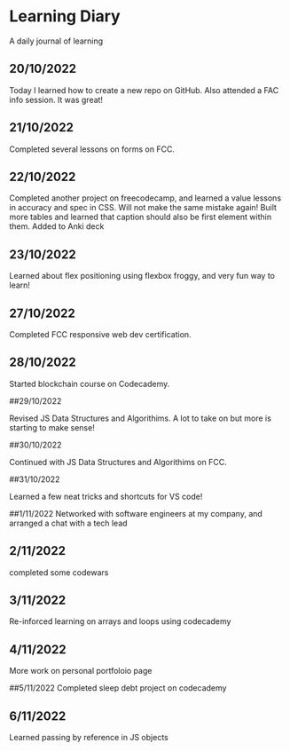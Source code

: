 # Learning Diary
A daily journal of learning

## 20/10/2022

Today I learned how to create a new repo on GitHub. Also attended a FAC info session. It was great!

## 21/10/2022

Completed several lessons on forms on FCC.

## 22/10/2022

Completed another project on freecodecamp, and learned a value lessons in accuracy and spec in CSS. Will not make the same mistake again! Built more tables and learned that caption should also be first element within them. Added to Anki deck

## 23/10/2022

Learned about flex positioning using flexbox froggy, and very fun way to learn!

## 27/10/2022

Completed FCC responsive web dev certification.

## 28/10/2022

Started blockchain course on Codecademy.

##29/10/2022

Revised JS Data Structures and Algorithims. A lot to take on but more is starting to make sense!

##30/10/2022

Continued with JS Data Structures and Algorithims on FCC.

##31/10/2022

Learned a few neat tricks and shortcuts for VS code!

##1/11/2022
Networked with software engineers at my company, and arranged a chat with a tech lead

## 2/11/2022 
completed some codewars

## 3/11/2022
Re-inforced learning on arrays and loops using codecademy

## 4/11/2022
More work on personal portfoloio page

##5/11/2022
Completed sleep debt project on codecademy

## 6/11/2022
Learned passing by reference in JS objects
